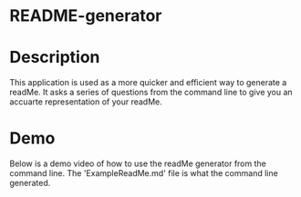 # README-generator

# Description

This application is used as a more quicker and efficient way to generate a readMe. It asks a series of questions from the command line to give you an accuarte representation of your readMe.

# Demo

Below is a demo video of how to use the readMe generator from the command line. The 'ExampleReadMe.md' file is what the command line generated.
